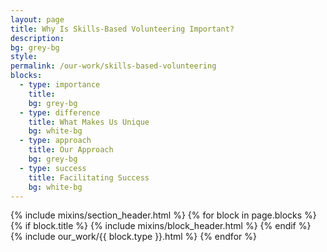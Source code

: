 ```yaml
---
layout: page
title: Why Is Skills-Based Volunteering Important?
description:
bg: grey-bg
style:
permalink: /our-work/skills-based-volunteering
blocks:
  - type: importance
    title:
    bg: grey-bg
  - type: difference
    title: What Makes Us Unique
    bg: white-bg
  - type: approach
    title: Our Approach
    bg: grey-bg
  - type: success
    title: Facilitating Success
    bg: white-bg
---
```


{% include mixins/section_header.html %}
{% for block in page.blocks %}
{% if block.title %}
{% include mixins/block_header.html %}
{% endif %}
{% include our_work/{{ block.type }}.html %}
{% endfor %}
